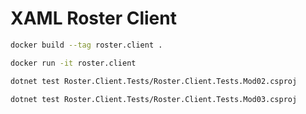 # XAML Roster Client

```sh
docker build --tag roster.client .

docker run -it roster.client
```

```sh
dotnet test Roster.Client.Tests/Roster.Client.Tests.Mod02.csproj

dotnet test Roster.Client.Tests/Roster.Client.Tests.Mod03.csproj
```
